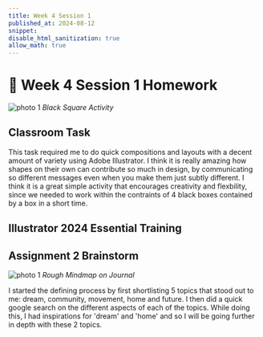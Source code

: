 ```yaml
---
title: Week 4 Session 1
published_at: 2024-08-12
snippet: 
disable_html_sanitization: true
allow_math: true
---
```


# :page_with_curl: Week 4 Session 1 Homework 


![photo 1](photos/16.png)
*Black Square Activity*

## Classroom Task
This task required me to do quick compositions and layouts with a decent amount of variety using Adobe Illustrator. I think it is really amazing how shapes on their own can contribute so much in design, by communicating so different messages even when you make them just subtly different. I think it is a great simple activity that encourages creativity and flexbility, since we needed to work within the contraints of 4 black boxes contained by a box in a short time.

## Illustrator 2024 Essential Training


## Assignment 2 Brainstorm

![photo 1](photos/17.jpg)
*Rough Mindmap on Journal*

I started the defining process by first shortlisting 5 topics that stood out to me: dream, community, movement, home and future. I then did a quick google search on the different aspects of each of the topics. While doing this, I had inspirations for 'dream' and 'home' and so I will be going further in depth with these 2 topics.